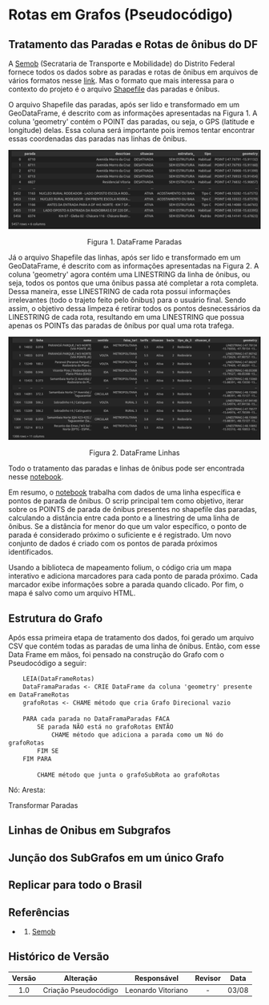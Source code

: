 # Rotas em Grafos (Pseudocódigo)

## Tratamento das Paradas e Rotas de ônibus do DF 
 
A [Semob](https://semob.df.gov.br/) (Secrataria de Transporte e Mobilidade) do Distrito Federal fornece todos os dados sobre as paradas e rotas de ônibus em arquivos de vários formatos nesse [link](https://geoserver.semob.df.gov.br/geoserver/web/wicket/bookmarkable/org.geoserver.web.demo.MapPreviewPage?0&filter=false). Mas o formato que mais interessa para o contexto do projeto é o arquivo [Shapefile](https://residenciaticbrisa.github.io/02_RotaOnibus/#/./Estudos/EstudoShapeFiles?id=_1-o-que-s%c3%a3o-arquivos-shapefiles) das paradas e ônibus. 

O arquivo Shapefile das paradas, após ser lido e transformado em um GeoDataFrame, é descrito com as informações apresentadas na Figura 1. A coluna 'geometry' contém o POINT das paradas, ou seja, o GPS (latitude e longitude) delas. Essa coluna será importante pois iremos tentar encontrar essas coordenadas das paradas nas linhas de ônibus.

![DataFrame Paradas](./assets/dataFrameParadas.png)
<p align="center">Figura 1. DataFrame Paradas</p>

Já o arquivo Shapefile das linhas, após ser lido e transformado em um GeoDataFrame, é descrito com as informações apresentadas na Figura 2. A coluna 'geometry' agora contém uma LINESTRING da linha de ônibus, ou seja, todos os pontos que uma ônibus passa até completar a rota completa. Dessa maneira, esse LINESTRING de cada rota possuí informações irrelevantes (todo o trajeto feito pelo ônibus) para o usuário final. Sendo assim, o objetivo dessa limpeza é retirar todos os pontos desnecessários da LINESTRING de cada rota, resultando em uma LINESTRING que possua apenas os POINTs das paradas de ônibus por qual uma rota trafega.

![DataFrame Linhas](./assets/dataFrameLinhas.png)
<p align="center">Figura 2. DataFrame Linhas</p>

Todo o tratamento das paradas e linhas de ônibus pode ser encontrada nesse [notebook](https://github.com/ResidenciaTICBrisa/02_RotaOnibus/blob/main/docs/Notebooks/testeParadas.ipynb).

Em resumo, o [notebook](https://github.com/ResidenciaTICBrisa/02_RotaOnibus/blob/main/docs/Notebooks/testeParadas.ipynb) trabalha com dados de uma linha específica e pontos de parada de ônibus. O scrip principal tem como objetivo, iterar sobre os POINTS de parada de ônibus presentes no shapefile das paradas, calculando a distância entre cada ponto e a linestring de uma linha de ônibus. Se a distância for menor do que um valor específico, o ponto de parada é considerado próximo o suficiente e é registrado. Um novo conjunto de dados é criado com os pontos de parada próximos identificados.

Usando a biblioteca de mapeamento folium, o código cria um mapa interativo e adiciona marcadores para cada ponto de parada próximo. Cada marcador exibe informações sobre a parada quando clicado. Por fim, o mapa é salvo como um arquivo HTML.

## Estrutura do Grafo

Após essa primeira etapa de tratamento dos dados, foi gerado um arquivo CSV que contém todas as paradas de uma linha de ônibus. Então, com esse Data Frame em mãos, foi pensado na construção do Grafo com o Pseudocódigo a seguir:

<!-- DECLARE grafoGeral {O grafo tem que ser Direcional} -->
<!-- DECLARE subGrafo -->

<!-- proxParada <- parada + 1 % tamanhoDF { Ca} -->

<!-- tamanhoLineString <- Quantidade de linhas do linestring -->

        LEIA(DataFrameRotas)
        DataFramaParadas <- CRIE DataFrame da coluna 'geometry' presente em DataFrameRotas
        grafoRotas <- CHAME método que cria Grafo Direcional vazio  

        PARA cada parada no DataFramaParadas FACA
            SE parada NÃO está no grafoRotas ENTÃO 
                CHAME método que adiciona a parada como um Nó do grafoRotas 
            FIM SE
        FIM PARA

            CHAME método que junta o grafoSubRota ao grafoRotas

<!-- LEIA(DataFrameRotas)
DataFramaParadas <- CRIE DataFrame da coluna 'geometry' presente em DataFrameRotas
grafoRotas <- CHAME método que cria Grafo Direcional vazio  

PARA cada linha no DataFrameRotas FAÇA

    linestring <- ACESSE paradas de uma rota de ônibus da linha
    grafoSubRota <- CHAME método que cria Grafo Direcional vazio

    PARA cada parada no linestring FACA
        CHAME método que adiciona a parada como um Nó do grafoSubRota 
    FIM PARA

    CHAME método que junta o grafoSubRota ao grafoRotas
    
FIM PARA -->



<!-- df <- Data Frame das paradas e linhas
Grafo <- Grafo direcional 

para cada linha no df: 
    linestring <- paradas de uma linha

    para cada parada no linestring:


        crie um nó do Grafo -->



Nó:
Aresta:

Transformar Paradas

## Linhas de Onibus em Subgrafos



## Junção dos SubGrafos em um único Grafo




## Replicar para todo o Brasil




## Referências

- 1. [Semob](https://semob.df.gov.br/)

## Histórico de Versão

| Versão | Alteração | Responsável | Revisor | Data  |
| :----: | :-------: | :---------: | :-----: | :---: | 
| 1.0    | Criação Pseudocódigo  | Leonardo Vitoriano | - | 03/08 |



